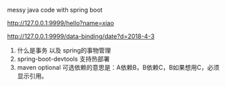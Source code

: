 messy java code with spring boot

http://127.0.0.1:9999/hello?name=xiao

http://127.0.0.1:9999/data-binding/date?d=2018-4-3

1. 什么是事务 以及 spring的事物管理
2. spring-boot-devtools 支持热部署
3. maven optional 可选依赖的意思是：A依赖B，B依赖C，B如果想用C，必须显示引用。


